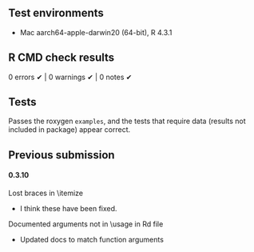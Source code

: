 ## Test environments

* Mac aarch64-apple-darwin20 (64-bit), R 4.3.1

## R CMD check results

0 errors ✔ | 0 warnings ✔ | 0 notes ✔

## Tests

Passes the roxygen `examples`, and the tests that require data (results not included in package) appear correct.

## Previous submission

#### 0.3.10

Lost braces in \itemize

* I think these have been fixed.

Documented arguments not in \usage in Rd file

* Updated docs to match function arguments